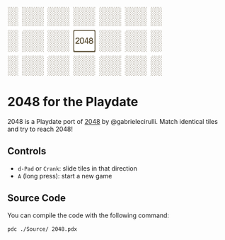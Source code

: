 ![2048](/Source/SystemAssets/card.png)

# 2048 for the Playdate

2048 is a Playdate port of [2048](https://github.com/gabrielecirulli/2048) by @gabrielecirulli. Match identical tiles and try to reach 2048!

## Controls

* `d-Pad` or `Crank`: slide tiles in that direction
* `A` (long press): start a new game

## Source Code

You can compile the code with the following command:

```sh
pdc ./Source/ 2048.pdx
```
